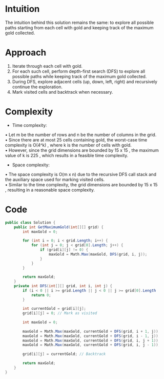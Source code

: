 # Intuition

The intuition behind this solution remains the same: to explore all possible paths starting from each cell with gold and keeping track of the maximum gold collected.

# Approach

1. Iterate through each cell with gold.
2. For each such cell, perform depth-first search (DFS) to explore all possible paths while keeping track of the maximum gold collected.
3. During DFS, explore adjacent cells (up, down, left, right) and recursively continue the exploration.
4. Mark visited cells and backtrack when necessary.

# Complexity

- Time complexity:

• Let m be the number of rows and n be the number of columns in the grid.  
• Since there are at most 25 cells containing gold, the worst-case time complexity is O(4^k) , where k is the number of cells with gold.  
• However, since the grid dimensions are bounded by 15 x 15 , the maximum value of k is 225 , which results in a feasible time complexity.

- Space complexity:

• The space complexity is O(m x n) due to the recursive DFS call stack and the auxiliary space used for marking visited cells.  
• Similar to the time complexity, the grid dimensions are bounded by 15 x 15 , resulting in a reasonable space complexity.

# Code

```csharp
public class Solution {
    public int GetMaximumGold(int[][] grid) {
        int maxGold = 0;
        
        for (int i = 0; i < grid.Length; i++) {
            for (int j = 0; j < grid[0].Length; j++) {
                if (grid[i][j] != 0) {
                    maxGold = Math.Max(maxGold, DFS(grid, i, j));
                }
            }
        }
        
        return maxGold;
    }
    private int DFS(int[][] grid, int i, int j) {
        if (i < 0 || i >= grid.Length || j < 0 || j >= grid[0].Length || grid[i][j] == 0) {
            return 0;
        }
        
        int currentGold = grid[i][j];
        grid[i][j] = 0; // Mark as visited
        
        int maxGold = 0;
        
        maxGold = Math.Max(maxGold, currentGold + DFS(grid, i + 1, j));
        maxGold = Math.Max(maxGold, currentGold + DFS(grid, i - 1, j));
        maxGold = Math.Max(maxGold, currentGold + DFS(grid, i, j + 1));
        maxGold = Math.Max(maxGold, currentGold + DFS(grid, i, j - 1));
        
        grid[i][j] = currentGold; // Backtrack
        
        return maxGold;
    }
}
```
